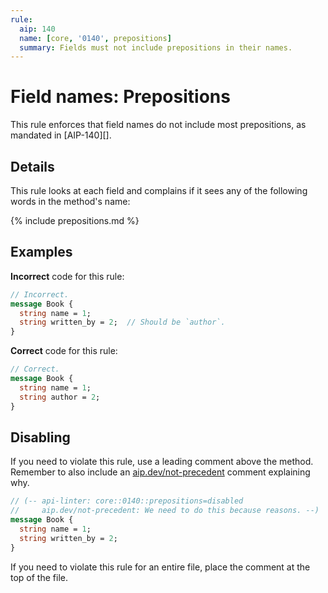 ```yaml
---
rule:
  aip: 140
  name: [core, '0140', prepositions]
  summary: Fields must not include prepositions in their names.
---
```


# Field names: Prepositions

This rule enforces that field names do not include most prepositions, as
mandated in [AIP-140][].

## Details

This rule looks at each field and complains if it sees any of the following
words in the method's name:

{% include prepositions.md %}

## Examples

**Incorrect** code for this rule:

```proto
// Incorrect.
message Book {
  string name = 1;
  string written_by = 2;  // Should be `author`.
}
```

**Correct** code for this rule:

```proto
// Correct.
message Book {
  string name = 1;
  string author = 2;
}
```

## Disabling

If you need to violate this rule, use a leading comment above the method.
Remember to also include an [aip.dev/not-precedent][] comment explaining why.

```proto
// (-- api-linter: core::0140::prepositions=disabled
//     aip.dev/not-precedent: We need to do this because reasons. --)
message Book {
  string name = 1;
  string written_by = 2;
}
```

If you need to violate this rule for an entire file, place the comment at the
top of the file.

[aip-136]: https://aip.dev/136
[aip.dev/not-precedent]: https://aip.dev/not-precedent
